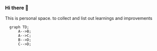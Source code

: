 ### Hi there 👋

This is personal space. to collect and list out learnings and improvements

<!--
**sreeramaraju-zen/sreeramaraju-zen** is a ✨ _special_ ✨ repository because its `README.md` (this file) appears on your GitHub profile.

Here are some ideas to get you started:

- 🔭 I’m currently working on ...
- 🌱 I’m currently learning ...
- 👯 I’m looking to collaborate on ...
- 🤔 I’m looking for help with ...
- 💬 Ask me about ...
- 📫 How to reach me: ...
- 😄 Pronouns: ...
- ⚡ Fun fact: ...
-->


```mermaid
  graph TD;
      A-->B;
      A-->C;
      B-->D;
      C-->D;
```
